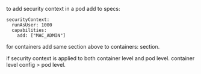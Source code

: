 to add security context in a pod add to specs:

```
securityContext:
  runAsUser: 1000
  capabilities:
    add: ["MAC_ADMIN"]
```

for containers add same section above to containers: section.

if security context is applied to both container level and pod level. 
container level config > pod level. 

